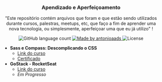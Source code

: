 <h3 align="center">
  Apendizado e Aperfeiçoamento
</h3>

<p align="center">"Este repositório contém arquivos que foram e que estão sendo utilizados durante cursos, palestras, meetups, etc, que faço a fim de aprender uma nova tecnologia, ou simplesmente, aperfeiçoar uma que eu já utilizo"
!</blockquote>

<p align="center">
  <img target="_blank" alt="GitHub language count" src="https://img.shields.io/github/languages/count/antonioaads/Learning?color=%2304D361">

  <a href="http://antonioaads.github.io/">
    <img alt="Made by antonioaads" src="https://img.shields.io/badge/made%20by-antonioaads-%2304D361">
  </a>

  <img alt="License" src="https://img.shields.io/badge/license-MIT-%2304D361">
</p>

* **Sass e Compass: Descomplicando o CSS**
  * [Link do curso](https://www.alura.com.br/curso-online-sass)
  * [Certificado](https://cursos.alura.com.br/user/antonioaads/course/sass/certificate)
* **GoStack - RocketSeat**
  * [Link do curso](https://rocketseat.com.br/gostack)
  * *Em Progresso*
